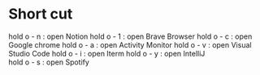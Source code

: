 # Short cut 
hold o - n : open Notion 
hold o - 1 : open Brave Browser 
hold o - c : open Google chrome 
hold o - a : open Activity Monitor
hold o - v : open Visual Studio Code
hold o - i : open Iterm 
hold o - y : open IntelliJ  
hold o - s : open Spotify  
